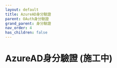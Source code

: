 ```yaml
---
layout: default
title: AzureAD身分驗證
parent: OAuth身分驗證
grand_parent: 身分驗證
nav_order: 4
has_children: false
---
```


# AzureAD身分驗證 (施工中)

